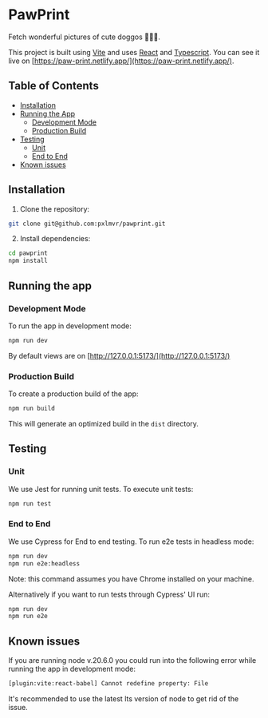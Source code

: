 # PawPrint

Fetch wonderful pictures of cute doggos 🐶🐶🐶.

This project is built using [Vite](https://vitejs.dev/) and uses [React](https://react.dev/) and [Typescript](https://www.typescriptlang.org/).
You can see it live on [https://paw-print.netlify.app/](https://paw-print.netlify.app/).

## Table of Contents

- [Installation](#installation)
- [Running the App](#running-the-app)
  - [Development Mode](#development-mode)
  - [Production Build](#production-build)
- [Testing](#testing)
  - [Unit](#unit)
  - [End to End](#end-to-end)
- [Known issues](#known-issues)

## Installation

1. Clone the repository:

```bash
git clone git@github.com:pxlmvr/pawprint.git
```

2. Install dependencies:

```bash
cd pawprint
npm install
```

## Running the app

### Development Mode

To run the app in development mode:

```bash
npm run dev
```

By default views are on [http://127.0.0.1:5173/](http://127.0.0.1:5173/)

### Production Build

To create a production build of the app:

```bash
npm run build
```

This will generate an optimized build in the `dist` directory.

## Testing

### Unit

We use Jest for running unit tests. To execute unit tests:

```bash
npm run test
```

### End to End

We use Cypress for End to end testing. To run e2e tests in headless mode:

```bash
npm run dev
npm run e2e:headless
```

Note: this command assumes you have Chrome installed on your machine.

Alternatively if you want to run tests through Cypress' UI run:

```bash
npm run dev
npm run e2e
```

## Known issues

If you are running node v.20.6.0 you could run into the following error while running the app in development mode:

```bash
[plugin:vite:react-babel] Cannot redefine property: File
```

It's recommended to use the latest lts version of node to get rid of the issue.
